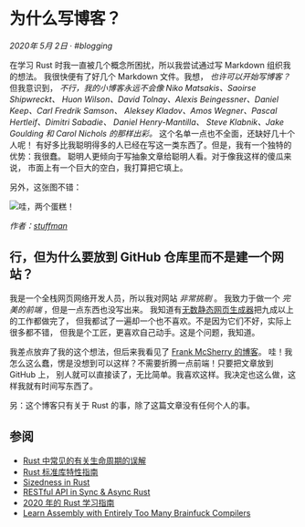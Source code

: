 # 为什么写博客？

_2020年 5月 2日 · #blogging_

在学习 Rust 时我一直被几个概念所困扰，所以我尝试通过写 Markdown 组织我的想法。
我很快便有了好几个 Markdown 文件。我想， _也许可以开始写博客？_ 但我意识到，
_不行，我的小博客永远不会像 Niko Matsakis、Saoirse Shipwreckt、
Huon Wilson、David Tolnay、Alexis Beingessner、Daniel Keep、Carl Fredrik Samson、
Aleksey Kladov、Amos Wegner、Pascal Hertleif、Dimitri Sabadie、
Daniel Henry-Mantilla、
Steve Klabnik、Jake Goulding 和 Carol Nichols 的那样出彩。_
这个名单一点也不全面，还缺好几十个人呢！
有好多比我聪明得多的人已经在写这一类东西了。但是，我有一个独特的优势：我很蠢。
聪明人更倾向于写抽象文章给聪明人看。对于像我这样的傻瓜来说，
市面上有一个巨大的空白，我打算把它填上。

另外，这张图不错：

![哇，两个蛋糕！](../../../assets/holy-shit-two-cakes.png)

_作者：[stuffman](https://stuffman.tumblr.com/)_

## 行，但为什么要放到 GitHub 仓库里而不是建一个网站？

我是一个全栈网页网络开发人员，所以我对网站 _非常挑剔_ 。
我致力于做一个 _完美的前端_ ，但是一点东西也没写出来。
我知道有[无数静态网页生成器](https://www.staticgen.com/)把九成以上的工作都做完了，
但我都试了一遍却一个也不喜欢。不是因为它们不好，实际上很多都不错，
但我是个工匠，更喜欢自己动手。这是个问题，我知道。

我差点放弃了我的这个想法，但后来我看见了 [Frank McSherry 的博客](https://github.com/frankmcsherry/blog)。
哇！我怎么这么蠢，愣是没想到可以这样？不需要折腾一点前端！只要把文章放到 GitHub 上，
别人就可以直接读了，无比简单。我喜欢这样。我决定也这么做，这样我就有时间写东西了。

另：这个博客只有关于 Rust 的事，除了这篇文章没有任何个人的事。

## 参阅

- [Rust 中常见的有关生命周期的误解](./../../common-rust-lifetime-misconceptions.md)
- [Rust 标准库特性指南](./tour-of-rusts-standard-library-traits.md)
- [Sizedness in Rust](./../../sizedness-in-rust.md)
- [RESTful API in Sync & Async Rust](./../../restful-api-in-sync-and-async-rust.md)
- [2020 年的 Rust 学习指南](./learning-rust-in-2020.md)
- [Learn Assembly with Entirely Too Many Brainfuck Compilers](./../../too-many-brainfuck-compilers.md)
